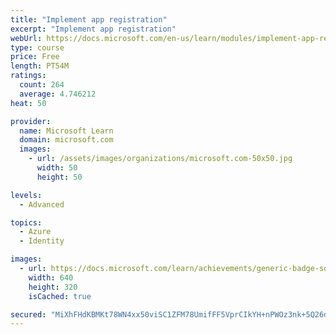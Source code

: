 ```yaml
---
title: "Implement app registration"
excerpt: "Implement app registration"
webUrl: https://docs.microsoft.com/en-us/learn/modules/implement-app-registration/
type: course
price: Free
length: PT54M
ratings:
  count: 264
  average: 4.746212
heat: 50

provider:
  name: Microsoft Learn
  domain: microsoft.com
  images:
    - url: /assets/images/organizations/microsoft.com-50x50.jpg
      width: 50
      height: 50

levels:
  - Advanced

topics:
  - Azure
  - Identity

images:
  - url: https://docs.microsoft.com/learn/achievements/generic-badge-social.png
    width: 640
    height: 320
    isCached: true

secured: "MiXhFHdKBMKt78WN4xx50viSC1ZFM78UmifFF5VprCIkYH+nPWOz3nk+5Q26d6H+FvRH1KEw8Ku787WHte5tTufkA6u8wBERzPN43A9gHuN3SIy0aryJpNkzqHrRUV9FX327U+jhpCCesyPe4lYNrQPpDLwip0X9BfXmHM3Y0tHQMF0rQJ2iZrLQ+cGkxUyULKY7A1iY2Qy3g5+huabF7gAxZwjlrsby/hPLbPEspV5CnVhg+GO9FMgqklp5iYufV8BYsxShDu1+VZTmnBrSjqW2jn8KTZyLkxS7foZwfIlCiIRD9a++H/K7L0Pe9/y3nVRhHKFk6ro6PVVsAEaabUjR1Z1GKGHiRhEW43VNBjuILpBFh3L12AR8NSXzTIpq0LEryU+MIlk0S1FyyKJ3g6tPuuJi7wFHXwi95UDUdPc=;b80lECQ0OhybpAISmSfRBQ=="
---
```


